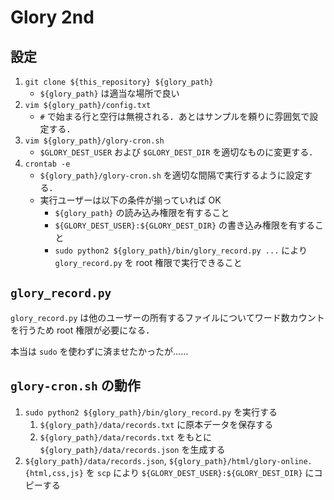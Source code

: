 # Glory 2nd

## 設定

1. `git clone ${this_repository} ${glory_path}`
    - `${glory_path}` は適当な場所で良い
1. `vim ${glory_path}/config.txt`
    - `#` で始まる行と空行は無視される．あとはサンプルを頼りに雰囲気で設定する．
1. `vim ${glory_path}/glory-cron.sh`
    - `$GLORY_DEST_USER` および `$GLORY_DEST_DIR` を適切なものに変更する．
1. `crontab -e`
    - `${glory_path}/glory-cron.sh` を適切な間隔で実行するように設定する．
    - 実行ユーザーは以下の条件が揃っていれば OK
        - `${glory_path}` の読み込み権限を有すること
        - `${GLORY_DEST_USER}:${GLORY_DEST_DIR}` の書き込み権限を有すること
        - `sudo python2 ${glory_path}/bin/glory_record.py ...` により `glory_record.py` を root 権限で実行できること

## `glory_record.py`

`glory_record.py` は他のユーザーの所有するファイルについてワード数カウントを行うため root 権限が必要になる．

本当は `sudo` を使わずに済ませたかったが……

## `glory-cron.sh` の動作

1. `sudo python2 ${glory_path}/bin/glory_record.py` を実行する
    1. `${glory_path}/data/records.txt` に原本データを保存する
    1. `${glory_path}/data/records.txt` をもとに `${glory_path}/data/records.json` を生成する
1. `${glory_path}/data/records.json`, `${glory_path}/html/glory-online.{html,css,js}` を `scp` により `${GLORY_DEST_USER}:${GLORY_DEST_DIR}` にコピーする
